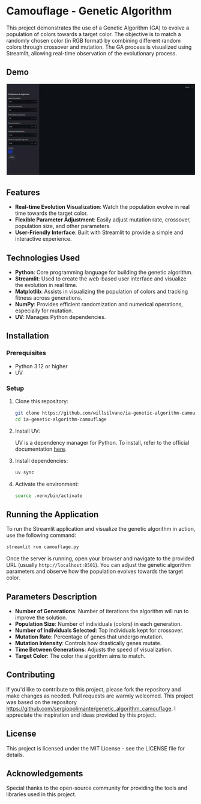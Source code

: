 # Camouflage - Genetic Algorithm

This project demonstrates the use of a Genetic Algorithm (GA) to evolve a population of colors towards a target color. The objective is to match a randomly chosen color (in RGB format) by combining different random colors through crossover and mutation. The GA process is visualized using Streamlit, allowing real-time observation of the evolutionary process.

## Demo

<div style="border: 1px solid white; border-radius: 1px; display: inline-block;">
    <img src="./camouflage.gif" alt="Demo da Aplicação">
</div>

## Features
- **Real-time Evolution Visualization**: Watch the population evolve in real time towards the target color.
- **Flexible Parameter Adjustment**: Easily adjust mutation rate, crossover, population size, and other parameters.
- **User-Friendly Interface**: Built with Streamlit to provide a simple and interactive experience.

## Technologies Used
- **Python**: Core programming language for building the genetic algorithm.
- **Streamlit**: Used to create the web-based user interface and visualize the evolution in real time.
- **Matplotlib**: Assists in visualizing the population of colors and tracking fitness across generations.
- **NumPy**: Provides efficient randomization and numerical operations, especially for mutation.
- **UV**: Manages Python dependencies.

## Installation

### Prerequisites
- Python 3.12 or higher
- UV

### Setup
1. Clone this repository:
   ```bash
   git clone https://github.com/willsilvano/ia-genetic-algorithm-camouflage.git
   cd ia-genetic-algorithm-camouflage
   ```
2. Install UV:

   UV is a dependency manager for Python. To install, refer to the official documentation [here](https://docs.astral.sh/uv/).

3. Install dependencies:
   ```bash
   uv sync
   ```

4. Activate the environment:
   ```bash
   source .venv/bin/activate
   ```

## Running the Application
To run the Streamlit application and visualize the genetic algorithm in action, use the following command:
```bash
streamlit run camouflage.py
```
Once the server is running, open your browser and navigate to the provided URL (usually `http://localhost:8501`). You can adjust the genetic algorithm parameters and observe how the population evolves towards the target color.

## Parameters Description
- **Number of Generations**: Number of iterations the algorithm will run to improve the solution.
- **Population Size**: Number of individuals (colors) in each generation.
- **Number of Individuals Selected**: Top individuals kept for crossover.
- **Mutation Rate**: Percentage of genes that undergo mutation.
- **Mutation Intensity**: Controls how drastically genes mutate.
- **Time Between Generations**: Adjusts the speed of visualization.
- **Target Color**: The color the algorithm aims to match.

## Contributing
If you'd like to contribute to this project, please fork the repository and make changes as needed. Pull requests are warmly welcomed.
This project was based on the repository https://github.com/sergiopolimante/genetic_algorithm_camouflage. I appreciate the inspiration and ideas provided by this project.

## License
This project is licensed under the MIT License - see the LICENSE file for details.

## Acknowledgements
Special thanks to the open-source community for providing the tools and libraries used in this project.



